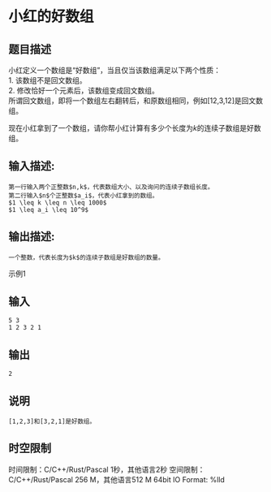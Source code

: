 # 小红的好数组

## 题目描述

小红定义一个数组是“好数组”，当且仅当该数组满足以下两个性质：  
1\. 该数组不是回文数组。  
2\. 修改恰好一个元素后，该数组变成回文数组。  
所谓回文数组，即将一个数组左右翻转后，和原数组相同，例如[12,3,12]是回文数组。  
  
现在小红拿到了一个数组，请你帮小红计算有多少个长度为$k$的连续子数组是好数组。

## 输入描述:
    
    
    第一行输入两个正整数$n,k$，代表数组大小、以及询问的连续子数组长度。  
    第二行输入$n$个正整数$a_i$，代表小红拿到的数组。  
    $1 \leq k \leq n \leq 1000$  
    $1 \leq a_i \leq 10^9$

## 输出描述:
    
    
    一个整数，代表长度为$k$的连续子数组是好数组的数量。

示例1 

## 输入
    
    
    5 3
    1 2 3 2 1

## 输出
    
    
    2

## 说明
    
    
    [1,2,3]和[3,2,1]是好数组。


## 时空限制

时间限制：C/C++/Rust/Pascal 1秒，其他语言2秒
空间限制：C/C++/Rust/Pascal 256 M，其他语言512 M
64bit IO Format: %lld